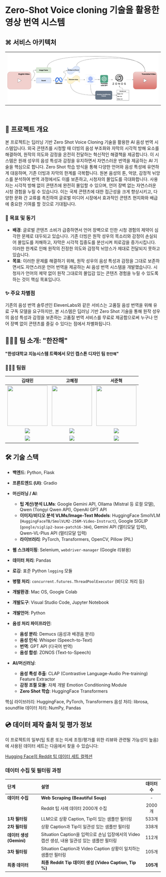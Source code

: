 # Zero-Shot Voice cloning 기술을 활용한 영상 번역 시스템

## ⌘ 서비스 아키텍처
<table>
  <tr>
    <td><img src="./image/Pipeline.png" alt="서비스 아키텍처 다이어그램"/></td>
  </tr>
</table>

<br>

## 🚩 프로젝트 개요

본 프로젝트는 딥러닝 기반 Zero Shot Voice Cloning 기술을 활용한 AI 음성 번역 시스템입니다. 외국 콘텐츠를 시청할 때 더빙의 음성 부조화와 자막의 시각적 방해 요소를 해결하여, 원작의 의도와 감정을 온전히 전달하는 혁신적인 해결책을 제공합니다.
이 시스템은 원래 성우의 음성 특성과 감정을 유지하면서 자연스러운 번역을 제공하는 AI 기술을 핵심으로 합니다. Zero Shot 학습 방식을 통해 다양한 언어와 음성 특성에 유연하게 대응하며, 기존 더빙과 자막의 한계를 극복합니다. 원본 음성의 톤, 억양, 감정적 뉘앙스를 분석하여 번역 과정에서도 이를 보존하고, 시청자의 몰입도를 극대화합니다.
사용자는 시각적 방해 없이 콘텐츠에 완전히 몰입할 수 있으며, 언어 장벽 없는 자연스러운 시청 경험을 누릴 수 있습니다. 이는 국제 콘텐츠에 대한 접근성을 크게 향상시키고, 다양한 문화 간 교류를 촉진하여 글로벌 미디어 시장에서 효과적인 콘텐츠 현지화와 배급에 중요한 기여를 할 것으로 기대됩니다.

### 🎯 목표 및 동기

* **배경**: 글로벌 콘텐츠 소비가 급증하면서 언어 장벽으로 인한 시청 경험의 제약이 심각한 문제로 대두되고 있습니다. 기존 더빙은 원작 성우의 목소리와 감정이 손실되어 몰입도를 저해하고, 자막은 시각적 집중도를 분산시켜 피로감을 증가시킵니다. 이러한 한계로 인해 원작의 진정한 의도와 감정적 뉘앙스가 제대로 전달되지 못하고 있습니다.
* **목표**: 이러한 문제를 해결하기 위해, 원작 성우의 음성 특성과 감정을 그대로 보존하면서도 자연스러운 언어 번역을 제공하는 AI 음성 번역 시스템을 개발했습니다. 시청자가 언어의 제약 없이 원작 그대로의 몰입감 있는 콘텐츠 경험을 누릴 수 있도록 하는 것이 핵심 목표입니다.

### ✨ 주요 차별점
기존의 음성 번역 솔루션인 ElevenLabs와 같은 서비스는 고품질 음성 번역을 위해 유료 구독 모델을 요구하지만, 본 시스템은 딥러닝 기반 Zero Shot 기술을 통해 원작 성우의 음성 특성과 감정을 보존하는 고품질 번역 서비스를 무료로 제공함으로써 누구나 언어 장벽 없이 콘텐츠를 즐길 수 있다는 점에서 차별화됩니다.

## 🧑🏻‍💻 팀 소개: "한잔해"

**"한성대학교 지능시스템 트랙에서 모인 캡스톤 디자인 팀 `한잔해`"**

### 👨🏼‍💻 팀원

김태민|고혜정|서준혁
:-:|:-:|:-:|
<img src='https://avatars.githubusercontent.com/u/96530685?v=4' height=130 width=130></img>|<img src='https://avatars.githubusercontent.com/u/190566247?v=4' height=130 width=130></img>|<img src='https://avatars.githubusercontent.com/u/105350096?v=4' height=130 width=130></img>|
<a href="https://github.com/taemin6697" target="_blank"><img src="https://img.shields.io/badge/Github-black.svg?&style=round&logo=github"/></a>|<a href="https://github.com/Kohyejung" target="_blank"><img src="https://img.shields.io/badge/Github-black.svg?&style=round&logo=github"/></a>|<a href="https://github.com/SeoBuAs" target="_blank"><img src="https://img.shields.io/badge/Github-black.svg?&style=round&logo=github"/></a>
<a href="mailto:taemin6697@gmail.com" target="_blank"><img src="https://img.shields.io/badge/Gmail-EA4335?style&logo=Gmail&logoColor=white"/></a>|<a href="mailto:helenko7738@gmail.com" target="_blank"><img src="https://img.shields.io/badge/Gmail-EA4335?style&logo=Gmail&logoColor=white"/></a>|<a href="mailto:withop9974@gmail.com" target="_blank"><img src="https://img.shields.io/badge/Gmail-EA4335?style&logo=Gmail&logoColor=white"/></a>|

## 🛠️ 기술 스택

*   **백엔드**: Python, Flask
*   **프론트엔드 (UI)**: Gradio
*   **머신러닝 / AI**:
    *   **팁 계산/분석 LLMs**: Google Gemini API, Ollama (Mistral 등 로컬 모델), Qwen (Tongyi Qwen API), OpenAI GPT API
    *   **이미지/비디오 분석 VLMs/Image-Text Models**: HuggingFace SmolVLM (`HuggingFaceTB/SmolVLM2-256M-Video-Instruct`), Google SIGLIP (`google/siglip2-base-patch16-384`), Gemini API (멀티모달 입력), Qwen-VL-Plus API (멀티모달 입력)
    *   **라이브러리**: PyTorch, Transformers, OpenCV, Pillow (PIL)
*   **웹 스크레이핑**: Selenium, `webdriver-manager` (Google 리뷰용)
*   **데이터 처리**: Pandas
*   **로깅**: 표준 Python `logging` 모듈
*   **병렬 처리**: `concurrent.futures.ThreadPoolExecutor` (비디오 처리 등)

*   **개발환경**: Mac OS, Google Colab
*   **개발도구**: Visual Studio Code, Jupyter Notebook
*   **개발언어**: Python
*   **음성 처리 파이프라인**:
    *   **음성 분리**: Demucs (음성과 배경음 분리)
    *   **음성 인식**: Whisper (Speech-to-Text)
    *   **번역**: GPT API (다국어 번역)
    *   **음성 합성**: ZONOS (Text-to-Speech)
*   **AI/머신러닝**:
    *   **음성 특성 추출**: CLAP (Contrastive Language-Audio Pre-training) Feature Extractor
    *   **감정 조절 모듈**: 자체 개발 Emotion Conditioning Module
    *   **Zero Shot 학습**: HuggingFace Transformers


핵심 라이브러리: HuggingFace, PyTorch, Transformers
음성 처리: librosa, soundfile
데이터 처리: NumPy, Pandas



## 💿 데이터 제작 출처 및 평가 정보



이 프로젝트의 일부(팁 토론 또는 미세 조정/평가를 위한 리뷰와 관련될 가능성이 높음)에 사용된 데이터 세트는 다음에서 찾을 수 있습니다:

[Hugging Face의 Reddit 팁 데이터 세트 컬렉션](https://huggingface.co/collections/kfkas/reddit-tip-dataset-681f42af40cff65d89153c88)


### 데이터 수집 및 필터링 과정

| 단계 | 설명 | 데이터 수 |
| :--- | :--- | :---: |
| **데이터 수집** | **Web Scraping (Beautiful Soup)** | - |
| | Reddit 팁 사례 데이터 2000개 수집 | 2000개 |
| **1차 필터링** | LLM으로 상황 Caption, Tip이 있는 샘플만 필터링 | 533개 |
| **2차 필터링** | 상황 Caption과 Tip이 일관성 있는 샘플만 필터링 | 338개 |
| **데이터 생성 (Gemini)** | Situation Caption을 입력으로 손님 입장에서의 Video 캡션 생성, 내용 일관성 있는 샘플만 필터링 | 112개 |
| **3차 필터링** | Situation Caption과 Video Caption 상황이 일치하는 샘플만 필터링 | 105개 |
| **최종 데이터** | **최종 Reddit Tip 데이터 생성 (Video Caption, Tip %)** | **105개** |
